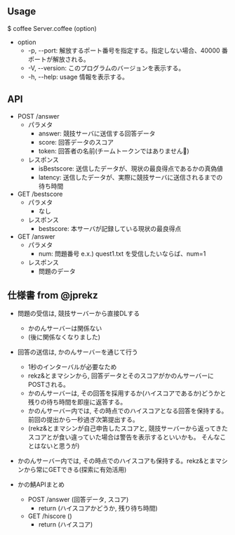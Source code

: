 ## Usage
$ coffee Server.coffee (option)

- option
    - -p, --port: 解放するポート番号を指定する。指定しない場合、40000 番ポートが解放される。
    - -V, --version: このプログラムのバージョンを表示する。
    - -h, --help: usage 情報を表示する。

## API
- POST /answer
    - パラメタ
        - answer: 競技サーバに送信する回答データ
        - score: 回答データのスコア
        - token: 回答者の名前(チームトークンではありません)
    - レスポンス
        - isBestscore: 送信したデータが、現状の最良得点であるかの真偽値
        - latency: 送信したデータが、実際に競技サーバに送信されるまでの待ち時間
- GET /bestscore
    - パラメタ
        - なし
    - レスポンス
        - bestscore: 本サーバが記録している現状の最良得点
- GET /answer
    - パラメタ
        - num: 問題番号 e.x.) quest1.txt を受信したいならば、num=1
    - レスポンス
        - 問題のデータ

## 仕様書 from @jprekz
- 問題の受信は, 競技サーバーから直接DLする
    - かのんサーバーは関係ない
    - (後に関係なくなりました)

- 回答の送信は, かのんサーバーを通じて行う
    - 1秒のインターバルが必要なため
    - rekz&とまマシンから, 回答データとそのスコアがかのんサーバーにPOSTされる。
    - かのんサーバーは, その回答を採用するか(ハイスコアであるか)どうかと残りの待ち時間を即座に返答する。
    - かのんサーバー内では, その時点でのハイスコアとなる回答を保持する。前回の提出から一秒過ぎ次第提出する。
    - (rekz&とまマシンが自己申告したスコアと, 競技サーバーから返ってきたスコアとが食い違っていた場合は警告を表示するといいかも。
        そんなことはないと思うが)

- かのんサーバー内では, その時点でのハイスコアも保持する。rekz&とまマシンから常にGETできる(探索に有効活用)

- かの鯖APIまとめ
    - POST /answer (回答データ, スコア)
        - return (ハイスコアかどうか, 残り待ち時間)
    - GET /hiscore ()
        - return (ハイスコア)
